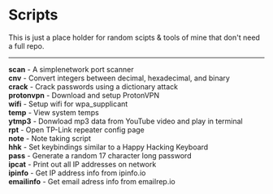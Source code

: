 Scripts
===

This is just a place holder for random scipts & tools of mine that don't need a full repo.

---

**scan** - A simplenetwork port scanner  
**cnv** - Convert integers between decimal, hexadecimal, and binary  
**crack** - Crack passwords using a dictionary attack  
**protonvpn** - Download and setup ProtonVPN  
**wifi** - Setup wifi for wpa_supplicant  
**temp** - View system temps  
**ytmp3** - Donwload mp3 data from YouTube video and play in terminal  
**rpt** - Open TP-Link repeater config page  
**note** - Note taking script  
**hhk** - Set keybindings similar to a Happy Hacking Keyboard  
**pass** - Generate a random 17 character long password  
**ipcat** - Print out all IP addresses on network  
**ipinfo** - Get IP address info from ipinfo.io  
**emailinfo** - Get email adress info from emailrep.io  
